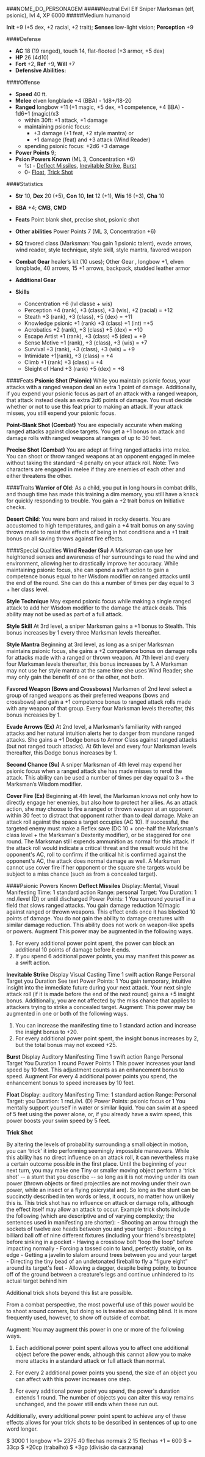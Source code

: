 ###NOME_DO_PERSONAGEM
#####Neutral Evil Elf Sniper Marksman (elf, psionic), lvl 4, XP 6000
#####Medium humanoid

**Init** +9 (+5 dex, +2 racial, +2 trait); **Senses** low-light vision; **Perception** +9

####Defense
- **AC** 18 (19 ranged), touch 14, flat-flooted (+3 armor, +5 dex)
- **HP** 26 (4d10)
- **Fort** +2, **Ref** +9, **Will** +7
- **Defensive Abilities:** 

####Offense

- **Speed** 40 ft.
- **Melee** elven longblade +4 (BBA) - 1d8+/18-20
- **Ranged** longbow +11  (+1 magic, +5 dex, +1 competence, +4 BBA) - 1d6+1 (magic)/x3
	- within 30ft: +1 attack, +1 damage
	- maintaining psionic focus:
		-  +3 damage (+1 feat, +2 style mantra) or
		- +1 damage (feat) and +3 attack (Wind Reader)
	- spending psionic focus: +2d6 +3 damage
- **Power Points** 9;
- **Psion Powers Known** (ML 3, Concentration +6)
  - 1st - [Deflect Missiles](http://www.d20pfsrd.com/psionics-unleashed/psionic-powers/d/deflect-missiles), [Inevitable Strike](http://www.d20pfsrd.com/psionics-unleashed/psionic-powers/i/inevitable-strike), [Burst](http://www.d20pfsrd.com/psionics-unleashed/psionic-powers/b/burst)
  - 0- [Float](http://www.d20pfsrd.com/psionics-unleashed/psionic-powers/f/float), [Trick Shot](http://www.d20pfsrd.com/psionics-unleashed/psionic-powers/t/trick-shot)

####Statistics
- **Str** 10, **Dex** 20 (+5), **Con** 10, **Int** 12 (+1), **Wis** 16 (+3), **Cha** 10
- **BBA** +4; **CMB**, **CMD**
- **Feats** Point blank shot, precise shot, psionic shot

- **Other abilities** Power Points 7 (ML 3, Concentration +6)

- **SQ** favored class (Marksman: You gain 1 psionic talent), evade arrows, wind reader, style technique, style skill, style mantra, favored weapon
- **Combat Gear** healer’s kit (10 uses); Other Gear , longbow +1, elven longblade, 40 arrows, 15 +1 arrows, backpack, studded leather armor
- **Additional Gear**

- **Skills**
	- Concentration +6 (lvl classe + wis)
	- Perception +4 (rank), +3 (class), +3 (wis), +2 (racial) = +12
	- Steath +3 (rank), +3 (class), +5 (dex) = +11
	- Knowledge psionic +1 (rank) +3 (class) +1 (int) =+5
	- Acrobatics +2 (rank), +3 (class) +5 (dex) = +10
	- Escape Artist +1 (rank), +3 (class) +5 (dex) = +9
	- Sense Motive +1 (rank), +3 (class), +3 (wis) = +7
	- Survival +3 (rank), +3 (class), +3 (wis) = +9
	- Intimidate +1(rank), +3 (class) = +4
	- Climb +1 (rank) +3 (class) = +4
	- Sleight of Hand +3 (rank) +5 (dex) = +8

####Feats
**Psionic Shot (Psionic)**
While you maintain psionic focus, your attacks with a ranged weapon deal an extra 1 point of damage. Additionally, if you expend your psionic focus as part of an attack with a ranged weapon, that attack instead deals an extra 2d6 points of damage. You must decide whether or not to use this feat prior to making an attack. If your attack misses, you still expend your psionic focus.

**Point-Blank Shot (Combat)**
You are especially accurate when making ranged attacks against close targets.
You get a +1 bonus on attack and damage rolls with ranged weapons at ranges of up to 30 feet.

**Precise Shot (Combat)**
You are adept at firing ranged attacks into melee.
You can shoot or throw ranged weapons at an opponent engaged in melee without taking the standard –4 penalty on your attack roll.
Note: Two characters are engaged in melee if they are enemies of each other and either threatens the other.

####Traits
**Warrior of Old**: As a child, you put in long hours in combat drills, and though time has made this training a dim memory, you still have a knack for quickly responding to trouble. You gain a +2 trait bonus on Initiative checks.

**Desert Child**: You were born and raised in rocky deserts. You are accustomed to high temperatures, and gain a +4 trait bonus on any saving throws made to resist the effects of being in hot conditions and a +1 trait bonus on all saving throws against fire effects.

####Special Qualities
**Wind Reader (Su)**
A Marksman can use her heightened senses and awareness of her surroundings to read the wind and environment, allowing her to drastically improve her accuracy. While maintaining psionic focus, she can spend a swift action to gain a competence bonus equal to her Wisdom modifier on ranged attacks until the end of the round. She can do this a number of times per day equal to 3 + her class level.

**Style Technique**
May expend psionic focus while making a single ranged attack to add her Wisdom modifier to the damage the attack deals. This ability may not be used as part of a full attack.

**Style Skill**
At 3rd level, a sniper Marksman gains a +1 bonus to Stealth. This bonus increases by 1 every three Marksman levels thereafter.

**Style Mantra**
Beginning at 3rd level, as long as a sniper Marksman maintains psionic focus, she gains a +2 competence bonus on damage rolls for attacks made with a ranged or thrown weapon. At 7th level and every four Marksman levels thereafter, this bonus increases by 1. A Marksman may not use her style mantra at the same time she uses Wind Reader; she may only gain the benefit of one or the other, not both.

**Favored Weapon (Bows and Crossbows)**
Marksmen of 2nd level select a group of ranged weapons as their preferred weapons (bows and crossbows) and gain a +1 competence bonus to ranged attack rolls made with any weapon of that group. Every four Marksman levels thereafter, this bonus increases by 1.

**Evade Arrows (Ex)**
At 2nd level, a Marksman's familiarity with ranged attacks and her natural intuition alerts her to danger from mundane ranged attacks. She gains a +1 Dodge bonus to Armor Class against ranged attacks (but not ranged touch attacks). At 6th level and every four Marksman levels thereafter, this Dodge bonus increases by 1.

**Second Chance (Su)**
A sniper Marksman of 4th level may expend her psionic focus when a ranged attack she has made misses to reroll the attack. This ability can be used a number of times per day equal to 3 + the Marksman’s Wisdom modifier.

**Cover Fire (Ex)**
Beginning at 4th level, the Marksman knows not only how to directly engage her enemies, but also how to protect her allies. As an attack action, she may choose to fire a ranged or thrown weapon at an opponent within 30 feet to distract that opponent rather than to deal damage. Make an attack roll against the space a target occupies (AC 10). If successful, the targeted enemy must make a Reflex save (DC 10 + one-half the Marksman's class level + the Marksman's Dexterity modifier), or be staggered for one round. The Marksman still expends ammunition as normal for this attack.
If the attack roll would indicate a critical threat and the result would hit the opponent's AC, roll to confirm: if the critical hit is confirmed against the opponent's AC, the attack does normal damage as well. A Marksman cannot use cover fire if her opponent or the square she targets would be subject to a miss chance (such as from a concealed target).

####Psionic Powers Known
**Deflect Missiles**
Display: Mental, Visual
Manifesting Time: 1 standard action
Range: personal
Target: You
Duration: 1 rnd /level (D) or until discharged
Power Points: 1
You surround yourself in a field that slows ranged attacks. You gain damage reduction 10/magic against ranged or thrown weapons. This effect ends once it has blocked 10 points of damage. You do not gain the ability to damage creatures with similar damage reduction. This ability does not work on weapon-like spells or powers.
Augment This power may be augmented in the following ways.
1. For every additional power point spent, the power can block an additional 10 points of damage before it ends.
2. If you spend 6 additional power points, you may manifest this power as a swift action.

**Inevitable Strike**
Display Visual
Casting Time 1 swift action
Range Personal
Target you
Duration See text
Power Points: 1
You gain temporary, intuitive insight into the immediate future during your next attack. Your next single attack roll (if it is made before the end of the next round) gains a +5 insight bonus. Additionally, you are not affected by the miss chance that applies to attackers trying to strike a concealed target.
Augment: This power may be augmented in one or both of the following ways.
1. You can increase the manifesting time to 1 standard action and increase the insight bonus to +20.
2. For every additional power point spent, the insight bonus increases by 2, but the total bonus may not exceed +25.

**Burst**
Display Auditory
Manifesting Time 1 swift action
Range Personal
Target You
Duration 1 round
Power Points 1
This power increases your land speed by 10 feet. This adjustment counts as an enhancement bonus to speed.
Augment For every 4 additional power points you spend, the enhancement bonus to speed increases by 10 feet.

**Float**
Display: auditory
Manifesting Time: 1 standard action
Range: Personal
Target: you
Duration: 1 rnd./lvl. (D)
Power Points: psionic focus or 1
You mentally support yourself in water or similar liquid. You can swim at a speed of 5 feet using the power alone, or, if you already have a swim speed, this power boosts your swim speed by 5 feet.

**Trick Shot**

By altering the levels of probability surrounding a small object in motion, you can ‘trick' it into performing seemingly impossible maneuvers. While this ability has no direct influence on an attack roll, it can nevertheless make a certain outcome possible in the first place. Until the beginning of your next turn, you may make one Tiny or smaller moving object perform a ‘trick shot' -- a stunt that you describe -- so long as it is not moving under its own power (thrown objects or fired projectiles are not moving under their own power, while an insect or a flying psicrystal are). So long as the stunt can be succinctly described in ten words or less, it occurs, no matter how unlikely this is. This trick shot has no influence on attack or damage rolls, although the effect itself may allow an attack to occur. Example trick shots include the following (which are descriptive and of varying complexity; the sentences used in manifesting are shorter): - Shooting an arrow through the sockets of twelve axe heads between you and your target - Bouncing a billiard ball off of nine different fixtures (including your friend's breastplate) before sinking in a pocket - Having a crossbow bolt “loop the loop” before impacting normally - Forcing a tossed coin to land, perfectly stable, on its edge - Getting a javelin to slalom around trees between you and your target - Directing the tiny bead of an undetonated fireball to fly a “figure eight” around its target's feet - Allowing a dagger, despite being pointy, to bounce off of the ground between a creature's legs and continue unhindered to its actual target behind him

Additional trick shots beyond this list are possible.

From a combat perspective, the most powerful use of this power would be to shoot around corners, but doing so is treated as shooting blind. It is more frequently used, however, to show off outside of combat.

Augment: You may augment this power in one or more of the following ways.

1. Each additional power point spent allows you to affect one additional object before the power ends, although this cannot allow you to make more attacks in a standard attack or full attack than normal.

2. For every 2 additional power points you spend, the size of an object you can affect with this power increases one step.

3. For every additional power point you spend, the power's duration extends 1 round. The number of objects you can alter this way remains unchanged, and the power still ends when these run out.

Additionally, every additional power point spent to achieve any of these effects allows for your trick shots to be described in sentences of up to one word longer.

$ 3000
1 longbow +1= 2375
40 flechas normais 2
15 flechas +1  = 600
$ = 33cp
$ +20cp (trabalho)
$ +3gp (divisão da caravana)


